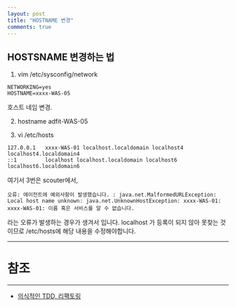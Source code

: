 ```yaml
---
layout: post
title: "HOSTNAME 변경"
comments: true
---
```


HOSTSNAME 변경하는 법
---

1. vim /etc/sysconfig/network

```
NETWORKING=yes
HOSTNAME=xxxx-WAS-05
```

호스트 네임 변경.

2. hostname adfit-WAS-05

3. vi /etc/hosts
```
127.0.0.1   xxxx-WAS-01 localhost.localdomain localhost4 localhost4.localdomain4
::1         localhost localhost.localdomain localhost6 localhost6.localdomain6
```

여기서 3번은 scouter에서,

```
오류: 에이전트에 예외사항이 발생했습니다. : java.net.MalformedURLException: Local host name unknown: java.net.UnknownHostException: xxxx-WAS-01: xxxx-WAS-01: 이름 혹은 서비스를 알 수 없습니다.
```
라는 오류가 발생하는 경우가 생겨서 입니다.
localhost 가 등록이 되지 않아 못찾는 것이므로 /etc/hosts에 해당 내용을 수정해야합니다.


-----
# 참조
-----

* [의식적인 TDD, 리팩토링](https://sejoung.github.io/2019/04/2019-04-25-tdd/#more)
